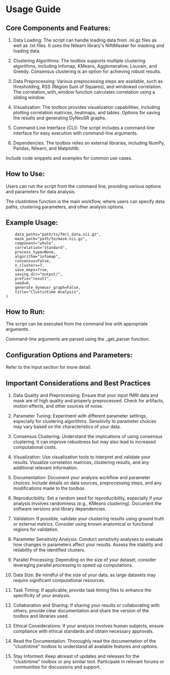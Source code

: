 # Usage Guide

## Core Components and Features:

1. Data Loading: The script can handle loading data from .nii.gz files as well as .txt files. It uses the Nilearn library's NiftiMasker for masking and loading data.

2. Clustering Algorithms: The toolbox supports multiple clustering algorithms, including Infomap, KMeans, Agglomerative, Louvain, and Greedy. Consensus clustering is an option for achieving robust results.

3. Data Preprocessing: Various preprocessing steps are available, such as thresholding, RSS (Region Sum of Squares), and windowed correlation. The correlation_with_window function calculates correlation using a sliding window.

4. Visualization: The toolbox provides visualization capabilities, including plotting correlation matrices, heatmaps, and tables. Options for saving the results and generating DyNeuSR graphs.

5. Command-Line Interface (CLI): The script includes a command-line interface for easy execution with command-line arguments.

6. Dependencies: The toolbox relies on external libraries, including NumPy, Pandas, Nilearn, and Matplotlib.

Include code snippets and examples for common use cases.

## How to Use:

Users can run the script from the command line, providing various options and parameters for data analysis.

The clustintime function is the main workflow, where users can specify data paths, clustering parameters, and other analysis options.

## Example Usage:

`````clustintime(
    data_paths="path/to/fmri_data.nii.gz",
    mask_path="path/to/mask.nii.gz",
    component="whole",
    correlation="standard",
    process_type=None,
    algorithm="infomap",
    consensus=False,
    n_clusters=7,
    save_maps=True,
    saving_dir="output/",
    prefix="result",
    seed=0,
    generate_dyneusr_graph=False,
    title="Clustintime Analysis",
)
`````

## How to Run:
The script can be executed from the command line with appropriate arguments.

Command-line arguments are parsed using the _get_parser function.

## Configuration Options and Parameters:

Refer to the Input section for more detail.

## Important Considerations and Best Practices 

1. Data Quality and Preprocessing:
Ensure that your input fMRI data and mask are of high quality and properly preprocessed.
Check for artifacts, motion effects, and other sources of noise.

2. Parameter Tuning:
Experiment with different parameter settings, especially for clustering algorithms.
Sensitivity to parameter choices may vary based on the characteristics of your data.

3. Consensus Clustering:
Understand the implications of using consensus clustering.
It can improve robustness but may also lead to increased computational costs.

4. Visualization:
Use visualization tools to interpret and validate your results.
Visualize correlation matrices, clustering results, and any additional relevant information.

5. Documentation:
Document your analysis workflow and parameter choices.
Include details on data sources, preprocessing steps, and any modifications made to the toolbox.

6. Reproducibility:
Set a random seed for reproducibility, especially if your analysis involves randomness (e.g., KMeans clustering).
Document the software versions and library dependencies.

7. Validation:
If possible, validate your clustering results using ground truth or external metrics.
Consider using known anatomical or functional regions for validation.

8. Parameter Sensitivity Analysis:
Conduct sensitivity analyses to evaluate how changes in parameters affect your results.
Assess the stability and reliability of the identified clusters.

9. Parallel Processing:
Depending on the size of your dataset, consider leveraging parallel processing to speed up computations.

10. Data Size:
Be mindful of the size of your data, as large datasets may require significant computational resources.

11. Task Timing:
If applicable, provide task timing files to enhance the specificity of your analysis.

12. Collaboration and Sharing:
If sharing your results or collaborating with others, provide clear documentation and share the version of the toolbox and libraries used.

13. Ethical Considerations:
If your analysis involves human subjects, ensure compliance with ethical standards and obtain necessary approvals.

14. Read the Documentation:
Thoroughly read the documentation of the "clustintime" toolbox to understand all available features and options.

15. Stay Informed:
Keep abreast of updates and releases for the "clustintime" toolbox or any similar tool.
Participate in relevant forums or communities for discussions and support.

